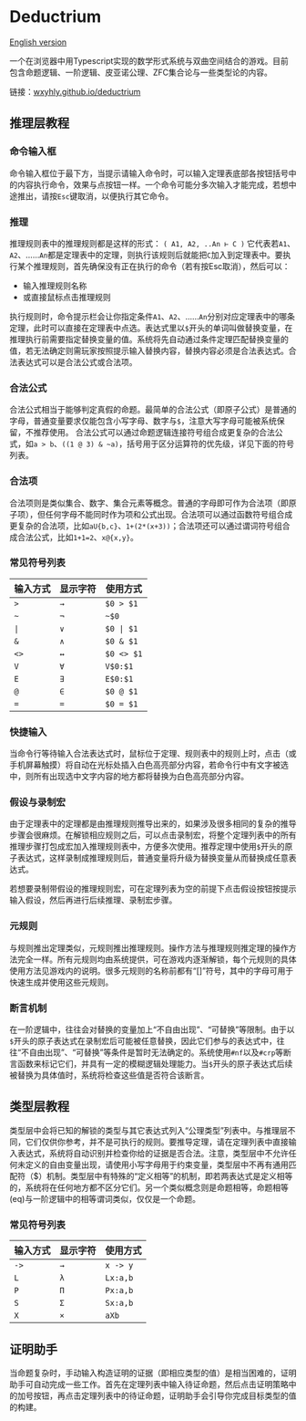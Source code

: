 # Deductrium

[English version](/wxyhly/deductrium/blob/main/readme_en.md)

一个在浏览器中用Typescript实现的数学形式系统与双曲空间结合的游戏。目前包含命题逻辑、一阶逻辑、皮亚诺公理、ZFC集合论与一些类型论的内容。

链接：[wxyhly.github.io/deductrium](https://wxyhly.github.io/deductrium/)

## 推理层教程

### 命令输入框
命令输入框位于最下方，当提示请输入命令时，可以输入定理表底部各按钮括号中的内容执行命令，效果与点按钮一样。一个命令可能分多次输入才能完成，若想中途推出，请按`Esc`键取消，以便执行其它命令。
### 推理
推理规则表中的推理规则都是这样的形式：
`( A1, A2, ..An ⊢ C )`
它代表若`A1`、`A2`、……`An`都是定理表中的定理，则执行该规则后就能把`C`加入到定理表中。要执行某个推理规则，首先确保没有正在执行的命令（若有按Esc取消），然后可以：
- 输入推理规则名称
- 或直接鼠标点击推理规则

执行规则时，命令提示栏会让你指定条件`A1`、`A2`、……`An`分别对应定理表中的哪条定理，此时可以直接在定理表中点选。表达式里以`$`开头的单词叫做替换变量，在推理执行前需要指定替换变量的值。系统将先自动通过条件定理匹配替换变量的值，若无法确定则需玩家按照提示输入替换内容，替换内容必须是合法表达式。合法表达式可以是合法公式或合法项。
### 合法公式
合法公式相当于能够判定真假的命题。最简单的合法公式（即原子公式）是普通的字母，普通变量要求仅能包含小写字母、数字与`$`，注意大写字母可能被系统保留，不推荐使用。
合法公式可以通过命题逻辑连接符号组合成更复杂的合法公式，如`a > b`、`((1 @ 3) & ~a)`，括号用于区分运算符的优先级，详见下面的符号列表。
### 合法项
合法项则是类似集合、数字、集合元素等概念。普通的字母即可作为合法项（即原子项），但任何字母不能同时作为项和公式出现。合法项可以通过函数符号组合成更复杂的合法项，比如`aU{b,c}`、`1+(2*(x+3))`；合法项还可以通过谓词符号组合成合法公式，比如`1+1=2`、`x@{x,y}`。
### 常见符号列表    
|输入方式|显示字符|使用方式|
|---|---|---|
|`>`|`→`|`$0 > $1`|
|`~`|`¬`|`~$0`|
|`\|`|`∨`|`$0 \| $1`|
|`&`|`∧`|`$0 & $1`|
|`<>`|`↔`|`$0 <> $1`|
|`V`|`∀`|`V$0:$1`|
|`E`|`∃`|`E$0:$1`|
|`@`|`∈`|`$0 @ $1`|
|`=`|`=`|`$0 = $1`|
### 快捷输入
当命令行等待输入合法表达式时，鼠标位于定理、规则表中的规则上时，点击（或手机屏幕触摸）将自动在光标处插入白色高亮部分内容，若命令行中有文字被选中，则所有出现选中文字内容的地方都将替换为白色高亮部分内容。
### 假设与录制宏
由于定理表中的定理都是由推理规则推导出来的，如果涉及很多相同的复杂的推导步骤会很麻烦。在解锁相应规则之后，可以点击录制宏，将整个定理列表中的所有推理步骤打包成宏加入推理规则表中，方便多次使用。推荐定理中使用`$`开头的原子表达式，这样录制成推理规则后，普通变量将升级为替换变量从而替换成任意表达式。

若想要录制带假设的推理规则宏，可在定理列表为空的前提下点击假设按钮按提示输入假设，然后再进行后续推理、录制宏步骤。
### 元规则
与规则推出定理类似，元规则推出推理规则。操作方法与推理规则推定理的操作方法完全一样。所有元规则均由系统提供，可在游戏内逐渐解锁，每个元规则的具体使用方法见游戏内的说明。很多元规则的名称前都有“[]”符号，其中的字母可用于快速生成并使用这些元规则。
### 断言机制
在一阶逻辑中，往往会对替换的变量加上“不自由出现”、“可替换”等限制。由于以`$`开头的原子表达式在录制宏后可能被任意替换，因此它们参与的表达式中，往往“不自由出现”、“可替换”等条件是暂时无法确定的。系统使用`#nf`以及`#crp`等断言函数来标记它们，并具有一定的模糊逻辑处理能力。当`$`开头的原子表达式后续被替换为具体值时，系统将检查这些值是否符合该断言。

## 类型层教程
类型层中会将已知的解锁的类型与其它表达式列入“公理类型”列表中。与推理层不同，它们仅供你参考，并不是可执行的规则。要推导定理，请在定理列表中直接输入表达式，系统将自动识别并检查你给的证据是否合法。注意，类型层中不允许任何未定义的自由变量出现，请使用小写字母用于约束变量，类型层中不再有通用匹配符（$）机制。类型层中有特殊的“定义相等”的机制，即若两表达式是定义相等的，系统将在任何地方都不区分它们。另一个类似概念则是命题相等，命题相等(eq)与一阶逻辑中的相等谓词类似，仅仅是一个命题。
### 常见符号列表    
|输入方式|显示字符|使用方式|
|---|---|---|
|`->`|`→`|`x -> y`|
|`L`|`λ`|`Lx:a,b`|
|`P`|`Π`|`Px:a,b`|
|`S`|`Σ`|`Sx:a,b`|
|`X`|`×`|`aXb`|
## 证明助手
当命题复杂时，手动输入构造证明的证据（即相应类型的值）是相当困难的，证明助手可自动完成一些工作。首先在定理列表中输入待证命题，然后点击证明策略中的加号按钮，再点击定理列表中的待证命题，证明助手会引导你完成目标类型的值的构建。